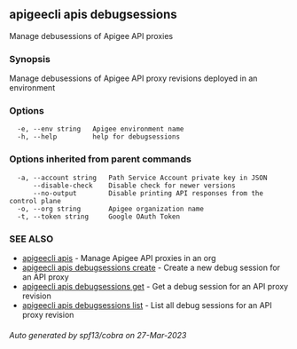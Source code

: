 ## apigeecli apis debugsessions

Manage debusessions of Apigee API proxies

### Synopsis

Manage debusessions of Apigee API proxy revisions deployed in an environment

### Options

```
  -e, --env string   Apigee environment name
  -h, --help         help for debugsessions
```

### Options inherited from parent commands

```
  -a, --account string   Path Service Account private key in JSON
      --disable-check    Disable check for newer versions
      --no-output        Disable printing API responses from the control plane
  -o, --org string       Apigee organization name
  -t, --token string     Google OAuth Token
```

### SEE ALSO

* [apigeecli apis](apigeecli_apis.md)	 - Manage Apigee API proxies in an org
* [apigeecli apis debugsessions create](apigeecli_apis_debugsessions_create.md)	 - Create a new debug session for an API proxy
* [apigeecli apis debugsessions get](apigeecli_apis_debugsessions_get.md)	 - Get a debug session for an API proxy revision
* [apigeecli apis debugsessions list](apigeecli_apis_debugsessions_list.md)	 - List all debug sessions for an API proxy revision

###### Auto generated by spf13/cobra on 27-Mar-2023
